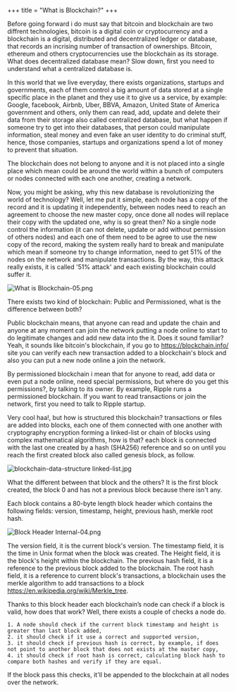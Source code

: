 +++
title = "What is Blockchain?"
+++



Before going forward i do must say that bitcoin and blockchain are two diffrent technologies, bitcoin is a digital coin or cryptocurrency and a blockchain is a digital, distributed and decentralized ledger or database, that records an incrising number of transaction of ownerships. Bitcoin, ethereum and others cryptocurrencies use the blockchain as its storage. What does decentralized database mean? Slow down, first you need to understand what a centralized database is.

In this world that we live everyday, there exists organizations, startups and governments, each of them control a big amount of data stored at a single specific place in the planet and they use it to give us a service, by example: Google, facebook, Airbnb, Uber, BBVA, Amazon, United State of America government and others, only them can read, add, update and delete their data from their storage also called centralized database, but what happen if someone try to get into their databases, that  person could manipulate information, steal money and even fake an user identity to do criminal stuff, hence, those companies, startups and organizations spend a lot of money to prevent that situation.

The blockchain does not belong to anyone and it is not placed into a single place which mean could be around the world within a bunch of computers or nodes connected with each one another, creating a network.

Now, you might be asking, why this new database is revolutionizing the world of technology? Well, let me put it simple, each node has a copy of the record and it is updating it independently, between nodes need to reach an agreement to choose the new master copy, once done all nodes will replace their copy with the updated one, why is so great then? No a single node control the information (it can not delete, update or add without permission of others nodes) and each one of them need to be agree to use the new copy of the record, making the system really hard to break and manipulate which mean if someone try to change information, need to get 51% of the nodes on the network and manipulate transactions. By the way, this attack really exists, it is called '51% attack' and each existing blockchain could suffer it.

![What is Blockchain-05.png](/user-guides/blockchain/What-is-Blockchain-05.png)

There exists two kind of blockchain: Public and Permissioned, what is the difference between both?

Public blockchain means, that anyone can read and update the chain and anyone at any moment can join the network putting a node online to start to do legitimate changes and add new data into the it.  Does it sound familiar? Yeah, it sounds like bitcoin's blockchain, if you go to https://blockchain.info/ site you can verify each new transaction added to a blockchain's block and also you can put a new node online a join the network.

By permissioned blockchain i mean that for anyone to read, add data or even put a node online, need special permissions, but where do you get this permissions?, by talking to its owner. By example, Ripple runs a permissioned blockchain. If you want to read transactions or join the network, first you need to talk to Ripple startup.

Very cool haa!, but how is structured this blockchain? transactions or files are added into blocks, each one of them connected with one another with cryptography encryption forming a linked-list or chain of blocks using complex mathematical algorithms, how is that? each block is connected with the last one created by a hash (SHA256) reference and so on until you reach the first created block also called genesis block, as follow.

![blockchain-data-structure linked-list.jpg](/user-guides/blockchain/blockchain-data-structure-linked-list.jpg)

What the different between that block and the others? It is the first block created, the block 0 and has not a previous block because there isn't any.

Each block contains a 80-byte length block header which contains the following fields: version, timestamp, height, previous hash, merkle root hash.

![Block Header Internal-04.png](/user-guides/blockchain/Block-Header-Internal-04.png)

The version field, it is the current block's version.
The timestamp field, it is the time in Unix format when the block was created.
The Height field, it is the block's height within the blockchain.
The previous hash field, it is a reference to the previous block added to the blockchain.
The root hash field, it is a reference to current block's transactions, a blockchain uses the merkle algorithm to add transactions to a block https://en.wikipedia.org/wiki/Merkle_tree.

Thanks to this block header each blockchain’s node can check if a block is valid, how does that work? Well, there exists a couple of checks a node do.

	1. A node should check if the current block timestamp and height is greater than last block added,
	2. it should check if it use a correct and supported version,
	3. it should check if previous hash is correct, by example, if does not point to another block that does not exists at the master copy,
	4. it should check if root hash is correct, calculating block hash to compare both hashes and verify if they are equal.

If the block pass this checks, it'll be appended to the blockchain at all nodes over the network.
